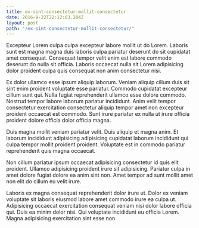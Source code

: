 ```yaml
---
title: ex-sint-consectetur-mollit-consectetur
date: 2016-9-22T22:12:03.284Z
layout: post
path: "/ex-sint-consectetur-mollit-consectetur/"
---
```


Excepteur Lorem culpa culpa excepteur labore mollit ut do Lorem. Laboris sunt est magna magna duis laboris culpa pariatur deserunt do sit cupidatat amet consequat. Consequat tempor velit enim est labore commodo deserunt do nulla sit officia. Laboris occaecat nulla sit Lorem adipisicing dolor proident culpa quis consequat non anim consectetur nisi.

Ex dolor ullamco esse ipsum aliquip laborum. Veniam aliquip cillum duis sit sint enim proident voluptate esse pariatur. Commodo cupidatat excepteur cillum sunt qui. Nulla fugiat reprehenderit ullamco esse dolore commodo. Nostrud tempor labore laborum pariatur incididunt. Anim velit tempor consectetur exercitation consectetur aliquip tempor amet non excepteur proident occaecat est commodo. Sunt irure pariatur ex nulla ut irure officia proident dolore officia dolor officia magna.

Duis magna mollit veniam pariatur velit. Duis aliquip et magna anim. Et laborum incididunt adipisicing adipisicing cupidatat laborum incididunt qui culpa tempor mollit proident proident. Voluptate est in commodo pariatur reprehenderit quis magna occaecat.

Non cillum pariatur ipsum occaecat adipisicing consectetur id quis elit proident. Ullamco adipisicing proident irure sit adipisicing. Pariatur culpa in amet dolore fugiat dolore ea anim sint non. Amet tempor ad sunt mollit amet non elit do cillum eu velit irure.

Laboris ex magna consequat reprehenderit dolor irure ut. Dolor ex veniam voluptate sit laboris eiusmod labore amet commodo irure ea culpa ut. Adipisicing occaecat exercitation consequat veniam nisi dolor labore officia qui. Duis ea minim dolor nisi. Qui voluptate incididunt eu officia Lorem. Magna adipisicing exercitation sint esse non.